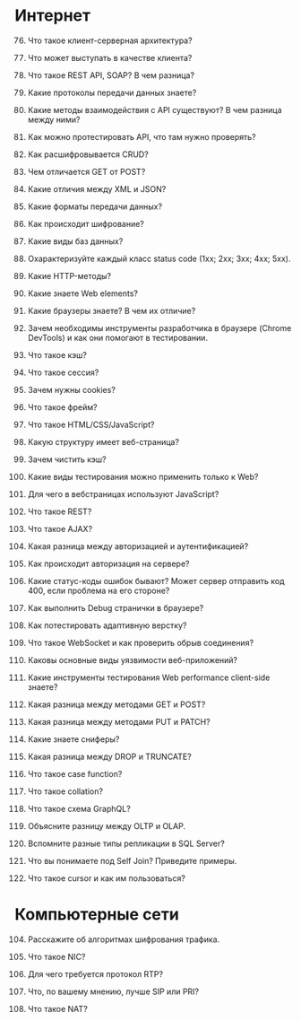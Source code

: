 # Интернет

76. Что такое клиент-серверная архитектура?

77. Что может выступать в качестве клиента?

78. Что такое REST API, SOAP? В чем разница?

79. Какие протоколы передачи данных знаете?

80. Какие методы взаимодействия с API существуют? В чем разница между ними?

81. Как можно протестировать API, что там нужно проверять?

82. Как расшифровывается CRUD?

83. Чем отличается GET от POST?

84. Какие отличия между XML и JSON?

85. Какие форматы передачи данных?

86. Как происходит шифрование?

87. Какие виды баз данных?

88. Охарактеризуйте каждый класс status code (1хх; 2xx; 3xx; 4xx; 5xx).

89. Какие HTTP-методы?

90. Какие знаете Web elements?

91. Какие браузеры знаете? В чем их отличие?

92. Зачем необходимы инструменты разработчика в браузере (Chrome DevTools) и как они помогают в тестировании.

93. Что такое кэш?

94. Что такое сессия?

95. Зачем нужны cookies?

96. Что такое фрейм?

97. Что такое HTML/CSS/JavaScript?

98. Какую структуру имеет веб-страница?

99. Зачем чистить кэш?

100. Какие виды тестирования можно применить только к Web?

101. Для чего в вебстраницах используют JavaScript?

102. Что такое REST?

103. Что такое AJAX?
53. Какая разница между авторизацией и аутентификацией?

54. Как происходит авторизация на сервере?

55. Какие статус-коды ошибок бывают? Может сервер отправить код 400, если проблема на его стороне?

56. Как выполнить Debug странички в браузере?

57. Как потестировать адаптивную верстку?

58. Что такое WebSocket и как проверить обрыв соединения?

59. Каковы основные виды уязвимости веб-приложений?

60. Какие инструменты тестирования Web performance client-side знаете?

61. Какая разница между методами GET и POST?

62. Какая разница между методами PUT и PATCH?

63. Какие знаете сниферы?

64. Какая разница между DROP и TRUNCATE?

65. Что такое case function?

66. Что такое collation?

67. Что такое схема GraphQL?

68. Объясните разницу между OLTP и OLAP.

69. Вспомните разные типы репликации в SQL Server?

70. Что вы понимаете под Self Join? Приведите примеры.

71. Что такое cursor и как им пользоваться?

# Компьютерные сети

104. Расскажите об алгоритмах шифрования трафика.

105. Что такое NIC?

106. Для чего требуется протокол RTP?

107. Что, по вашему мнению, лучше SIP или PRI?

108. Что такое NAT?
